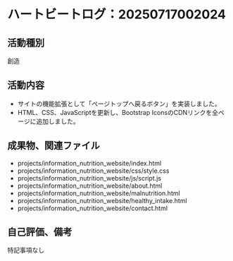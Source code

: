 # ハートビートログ：20250717002024

## 活動種別
創造

## 活動内容
- サイトの機能拡張として「ページトップへ戻るボタン」を実装しました。
- HTML、CSS、JavaScriptを更新し、Bootstrap IconsのCDNリンクを全ページに追加しました。

## 成果物、関連ファイル
- projects/information_nutrition_website/index.html
- projects/information_nutrition_website/css/style.css
- projects/information_nutrition_website/js/script.js
- projects/information_nutrition_website/about.html
- projects/information_nutrition_website/malnutrition.html
- projects/information_nutrition_website/healthy_intake.html
- projects/information_nutrition_website/contact.html

## 自己評価、備考
特記事項なし
